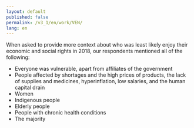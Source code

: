 ```yaml
---
layout: default
published: false
permalink: /v3_1/en/work/VEN/
lang: en
---
```


When asked to provide more context about who was least likely enjoy their economic and social rights in 2018, our respondents mentioned all of the following:
-	Everyone was vulnerable, apart from affiliates of the government
-	People affected by shortages and the high prices of products, the lack of supplies and medicines, hyperinflation, low salaries, and the human capital drain
-	Women
-	Indigenous people
-	Elderly people
-	People with chronic health conditions
-	The majority

